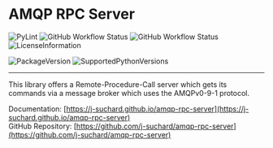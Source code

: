 # AMQP RPC Server
![PyLint](https://img.shields.io/github/workflow/status/j-suchard/amqp-rpc-server/Pylint?label=Pylint&logo=Python&logoColor=white)
![GitHub Workflow Status](https://img.shields.io/github/workflow/status/j-suchard/amqp-rpc-server/OSSAR?label=OSSAR&logo=GitHub)
![GitHub Workflow Status](https://img.shields.io/github/workflow/status/j-suchard/amqp-rpc-server/CodeQL?label=CodeQL&logo=GitHub)
![LicenseInformation](https://img.shields.io/github/license/j-suchard/amqp-rpc-server)

![PackageVersion](https://img.shields.io/pypi/v/amqp-rpc-server)
![SupportedPythonVersions](https://img.shields.io/pypi/pyversions/amqp-rpc-server?logo=python&logoColor=white)
<hr/>


This library offers a Remote-Procedure-Call server which gets its commands via 
a message broker which uses the AMQPv0-9-1 protocol.

Documentation: [https://j-suchard.github.io/amqp-rpc-server](https://j-suchard.github.io/amqp-rpc-server)  
GitHub Repository: [https://github.com/j-suchard/amqp-rpc-server](https://github.com/j-suchard/amqp-rpc-server)
